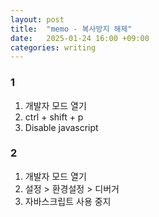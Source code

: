 ```yaml
---
layout: post
title:  "memo - 복사방지 해제"
date:   2025-01-24 16:00 +09:00
categories: writing
---
```


### 1
1. 개발자 모드 열기
2. ctrl + shift + p
3. Disable javascript

### 2
1. 개발자 모드 열기
2. 설정 > 환경설정 > 디버거
3. 자바스크립트 사용 중지